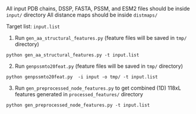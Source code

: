 All input PDB chains, DSSP, FASTA, PSSM, and ESM2 files should be inside `input/` directory
All distance maps should be inside `distmaps/`

Target list: `input.list`

1. Run `gen_aa_structural_features.py` (feature files will be saved in `tmp/` directory)

`python gen_aa_structural_features.py -t input.list`

2. Run `genpssmto20feat.py` (feature files will be saved in `tmp/` directory)

`python genpssmto20feat.py  -i input -o tmp/ -t input.list`

3. Run `gen_preprocessed_node_features.py` to get combined (1D) 118xL features generated in `processed_features/` directory

`python gen_preprocessed_node_features.py -t input.list`
